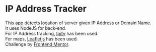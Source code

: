 # IP Address Tracker
This app detects location of server given IP Address or Domain Name.     
It uses NodeJS for back-end.   
For IP Address tracking, [Ipify](https://www.ipify.org/) has been used.   
For maps, [Leafletjs](https://leafletjs.com/) has been used.   
Challenge by [Frontend Mentor](https://www.frontendmentor.io?ref=challenge).   

